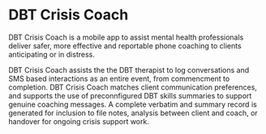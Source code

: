 # DBT Crisis Coach

DBT Crisis Coach is a mobile app to assist mental health professionals deliver safer, more effective and reportable phone coaching to clients anticipating or in distress.

 DBT Crisis Coach assists the the DBT therapist to log conversations and SMS based interactions as an entire event,   from commencment to completion. DBT Crisis Coach matches client communication preferences, and supports the use of preconnfigured DBT skills summaries to support genuine coaching messages. A complete verbatim and summary record is generated for inclusion to file notes, analysis between client and coach, or  handover for ongoing crisis support work.
